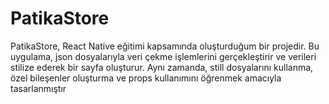 # PatikaStore
PatikaStore, React Native eğitimi kapsamında oluşturduğum bir projedir. Bu uygulama, json dosyalarıyla veri çekme işlemlerini gerçekleştirir ve verileri stilize ederek bir sayfa oluşturur. Aynı zamanda, still dosyalarını kullanma, özel bileşenler oluşturma ve props kullanımını öğrenmek amacıyla tasarlanmıştır
